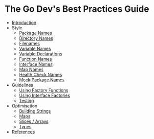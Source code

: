 # The Go Dev's Best Practices Guide

- [Introduction](introduction.md)
- Style
  - [Package Names](package-names.md)
  - [Directory Names](directory-names.md)
  - [Filenames](filenames.md)
  - [Variable Names](variable-names.md)
  - [Variable Declarations](variable-declarations.md)
  - [Function Names](function-names.md)
  - [Interface Names](interface-names.md)
  - [Map Names](map-names.md)
  - [Health Check Names](health-check-names.md)
  - [Mock Package Names](mock-package-names.md)
- Guidelines
  - [Using Factory Functions](using-factory-functions.md)
  - [Using Interface Factories](using-interface-factories.md)
  - [Testing](testing.md)
- Optimisation
  - [Building Strings](building-strings.md)
  - [Maps](maps.md)
  - [Slices / Arrays](slices-arrays.md)
  - [Types](types.md)
- [References](references.md)
